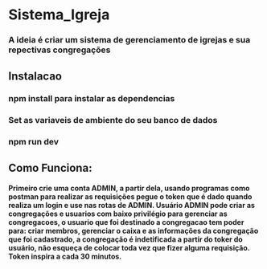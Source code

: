 # Sistema_Igreja

### A ideia é criar um sistema de gerenciamento de igrejas e sua repectivas congregações

## Instalacao

### npm install para instalar as dependencias

### Set as variaveis de ambiente do seu banco de dados

### npm run dev

## Como Funciona:

#### Primeiro crie uma conta ADMIN, a partir dela, usando programas como postman para realizar as requisições pegue o token que é dado quando realiza um login e use nas rotas de ADMIN. Usuário ADMIN pode criar as congregações e usuarios com baixo privilégio para gerenciar as congregacoes, o usuario que foi destinado a congregacao tem poder para: criar membros, gerenciar o caixa e as informações da congregação que foi cadastrado, a congregação é indetificada a partir do toker do usuário, não esqueça de colocar toda vez que fizer alguma requisição. Token inspira a cada 30 minutos.


